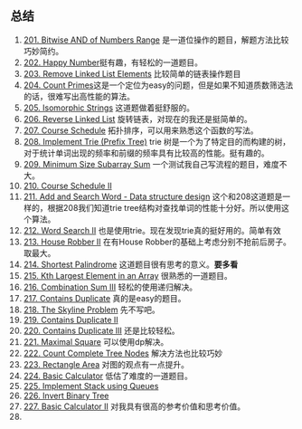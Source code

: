## 总结

1. [201. Bitwise AND of Numbers Range](https://leetcode.com/problems/bitwise-and-of-numbers-range/description/) 是一道位操作的题目，解题方法比较巧妙简约。
2. [202. Happy Number](https://leetcode.com/problems/happy-number/description/)挺有趣，有轻松的一道题目。
3. [203. Remove Linked List Elements](https://leetcode.com/problems/remove-linked-list-elements/description/) 比较简单的链表操作题目
4. [204. Count Primes](https://leetcode.com/problems/count-primes/description/)这是一个定位为easy的问题，但是如果不知道质数筛选法的话，很难写出高性能的算法。
5. [205. Isomorphic Strings](https://leetcode.com/problems/isomorphic-strings/description/) 这道题做着挺舒服的。
6. [206. Reverse Linked List](https://leetcode.com/problems/reverse-linked-list/description/) 旋转链表，对现在的我还是挺简单的。
7. [207. Course Schedule](https://leetcode.com/problems/course-schedule/) 拓扑排序，可以用来熟悉这个函数的写法。
8. [208. Implement Trie (Prefix Tree)](https://leetcode.com/problems/implement-trie-prefix-tree/discuss/) trie 树是一个为了特定目的而构建的树，对于统计单词出现的频率和前缀的频率具有比较高的性能。挺有趣的。
9. [209. Minimum Size Subarray Sum](https://leetcode.com/problems/minimum-size-subarray-sum/description/) 一个测试我自己写流程的题目，难度不大。
10. [210. Course Schedule II](https://leetcode.com/problems/course-schedule-ii/description/) 
11. [211. Add and Search Word - Data structure design](https://leetcode.com/problems/add-and-search-word-data-structure-design/description/) 这个和208这道题是一样的，根据208我们知道trie tree结构对查找单词的性能十分好。所以使用这个算法。
12. [212. Word Search II](https://leetcode.com/problems/word-search-ii/description/) 也是使用trie。现在发现trie真的挺好用的。简单有效
13. [213. House Robber II](https://leetcode.com/problems/house-robber-ii/description/) 在有House Robber的基础上考虑分别不抢前后房子。取最大。
14. [214. Shortest Palindrome](https://leetcode.com/problems/shortest-palindrome/description/) 这道题目很有思考的意义。**要多看**
15. [215. Kth Largest Element in an Array](https://leetcode.com/problems/kth-largest-element-in-an-array/description/) 很熟悉的一道题目。
16. [216. Combination Sum III](https://leetcode.com/problems/combination-sum-iii/description/) 轻松的使用递归解决。
17. [217. Contains Duplicate](https://leetcode.com/problems/contains-duplicate/description/) 真的是easy的题目。
18. [218. The Skyline Problem](https://leetcode.com/problems/the-skyline-problem/description/) 先不写吧。
19. [219. Contains Duplicate II](https://leetcode.com/problems/contains-duplicate-ii/description/)
20. [220. Contains Duplicate III](https://leetcode.com/problems/contains-duplicate-iii/description/) 还是比较轻松。
21. [221. Maximal Square](https://leetcode.com/problems/maximal-square/description/)  可以使用dp解决。
22. [222. Count Complete Tree Nodes](https://leetcode.com/problems/count-complete-tree-nodes/description/)  解决方法也比较巧妙
23. [223. Rectangle Area](https://leetcode.com/problems/rectangle-area/description/)  对图的观点有一点提升。
24. [224. Basic Calculator](https://leetcode.com/problems/basic-calculator/description/) 低估了难度的一道题目。
25. [225. Implement Stack using Queues](https://leetcode.com/problems/implement-stack-using-queues/description/) 
26. [226. Invert Binary Tree](https://leetcode.com/problems/invert-binary-tree/description/) 
27. [227. Basic Calculator II](https://leetcode.com/problems/basic-calculator-ii/description/) 对我具有很高的参考价值和思考价值。
28. 
